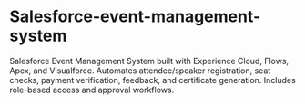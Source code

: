 # Salesforce-event-management-system
Salesforce Event Management System built with Experience Cloud, Flows, Apex, and Visualforce. Automates attendee/speaker registration, seat checks, payment verification, feedback, and certificate generation. Includes role-based access and approval workflows.
